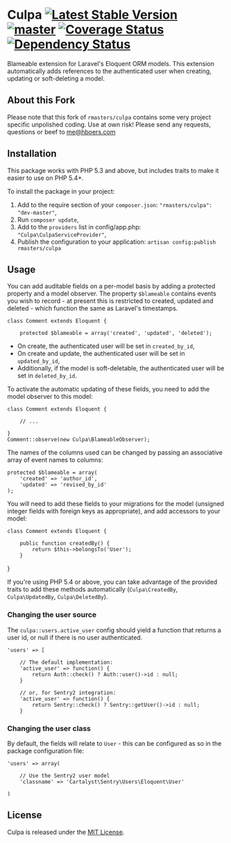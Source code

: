 # Culpa [![Latest Stable Version](https://poser.pugx.org/rmasters/culpa/v/stable.png)](https://packagist.org/packages/rmasters/culpa) [![master](https://travis-ci.org/rmasters/culpa.png?branch=master)](https://travis-ci.org/rmasters/culpa) [![Coverage Status](https://coveralls.io/repos/rmasters/culpa/badge.png)](https://coveralls.io/r/rmasters/culpa) [![Dependency Status](https://www.versioneye.com/user/projects/51e0102690410600020001bb/badge.png)](https://www.versioneye.com/user/projects/51e0102690410600020001bb)


Blameable extension for Laravel's Eloquent ORM models. This extension
automatically adds references to the authenticated user when creating, updating
or soft-deleting a model.


## About this Fork

Please note that this fork of  `rmasters/culpa` contains some very project specific unpolished coding. Use at own risk!
Please send any requests, questions or beef to <me@hboers.com>

## Installation

This package works with PHP 5.3 and above, but includes traits to make it easier
to use on PHP 5.4+.

To install the package in your project:

1.  Add to the require section of your `composer.json`:
    `"rmasters/culpa": "dev-master"`,
2.  Run `composer update`,
3.  Add to the `providers` list in config/app.php:
    `"Culpa\CulpaServiceProvider"`,
4.  Publish the configuration to your application:
    `artisan config:publish rmasters/culpa`


## Usage

You can add auditable fields on a per-model basis by adding a protected property
and a model observer. The property `$blameable` contains events you wish to
record - at present this is restricted to created, updated and deleted - which
function the same as Laravel's timestamps.

    class Comment extends Eloquent {

        protected $blameable = array('created', 'updated', 'deleted');

*   On create, the authenticated user will be set in `created_by_id`,
*   On create and update, the authenticated user will be set in `updated_by_id`,
*   Additionally, if the model is soft-deletable, the authenticated user will be
    set in `deleted_by_id`.

To activate the automatic updating of these fields, you need to add the model
observer to this model:

    class Comment extends Eloquent {

        // ...

    }
    Comment::observe(new Culpa\BlameableObserver);

The names of the columns used can be changed by passing an associative array of event names to columns:

    protected $blameable = array(
        'created' => 'author_id',
        'updated' => 'revised_by_id'
    );

You will need to add these fields to your migrations for the model (unsigned
integer fields with foreign keys as appropriate), and add accessors to your
model:

    class Comment extends Eloquent {

        public function createdBy() {
            return $this->belongsTo('User');
        }

   }

If you're using PHP 5.4 or above, you can take advantage of the provided traits
to add these methods automatically (`Culpa\CreatedBy`, `Culpa\UpdatedBy`,
`Culpa\DeletedBy`).


### Changing the user source

The `culpa::users.active_user` config should yield a function that returns a
user id, or null if there is no user authenticated.

    'users' => [

        // The default implementation:
        'active_user' => function() {
            return Auth::check() ? Auth::user()->id : null;
        }

        // or, for Sentry2 integration:
        'active_user' => function() {
            return Sentry::check() ? Sentry::getUser()->id : null;
        }


### Changing the user class

By default, the fields will relate to `User` - this can be configured as so in
the package configuration file:

    'users' => array(

        // Use the Sentry2 user model
        'classname' => 'Cartalyst\Sentry\Users\Eloquent\User'

    )


## License

Culpa is released under the [MIT License](LICENSE).

